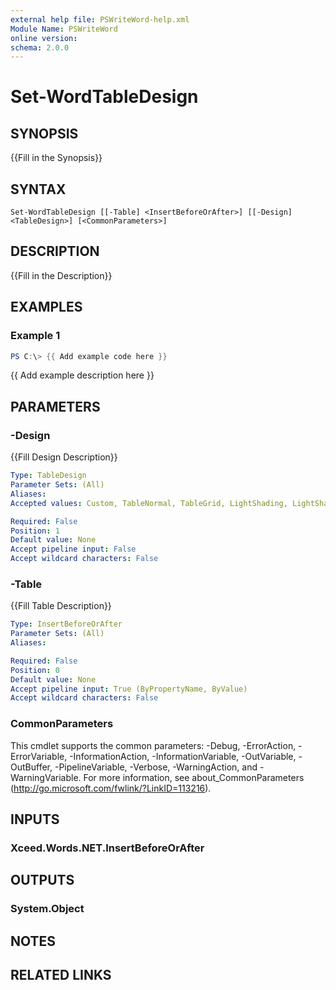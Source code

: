 ```yaml
---
external help file: PSWriteWord-help.xml
Module Name: PSWriteWord
online version:
schema: 2.0.0
---
```


# Set-WordTableDesign

## SYNOPSIS
{{Fill in the Synopsis}}

## SYNTAX

```
Set-WordTableDesign [[-Table] <InsertBeforeOrAfter>] [[-Design] <TableDesign>] [<CommonParameters>]
```

## DESCRIPTION
{{Fill in the Description}}

## EXAMPLES

### Example 1
```powershell
PS C:\> {{ Add example code here }}
```

{{ Add example description here }}

## PARAMETERS

### -Design
{{Fill Design Description}}

```yaml
Type: TableDesign
Parameter Sets: (All)
Aliases:
Accepted values: Custom, TableNormal, TableGrid, LightShading, LightShadingAccent1, LightShadingAccent2, LightShadingAccent3, LightShadingAccent4, LightShadingAccent5, LightShadingAccent6, LightList, LightListAccent1, LightListAccent2, LightListAccent3, LightListAccent4, LightListAccent5, LightListAccent6, LightGrid, LightGridAccent1, LightGridAccent2, LightGridAccent3, LightGridAccent4, LightGridAccent5, LightGridAccent6, MediumShading1, MediumShading1Accent1, MediumShading1Accent2, MediumShading1Accent3, MediumShading1Accent4, MediumShading1Accent5, MediumShading1Accent6, MediumShading2, MediumShading2Accent1, MediumShading2Accent2, MediumShading2Accent3, MediumShading2Accent4, MediumShading2Accent5, MediumShading2Accent6, MediumList1, MediumList1Accent1, MediumList1Accent2, MediumList1Accent3, MediumList1Accent4, MediumList1Accent5, MediumList1Accent6, MediumList2, MediumList2Accent1, MediumList2Accent2, MediumList2Accent3, MediumList2Accent4, MediumList2Accent5, MediumList2Accent6, MediumGrid1, MediumGrid1Accent1, MediumGrid1Accent2, MediumGrid1Accent3, MediumGrid1Accent4, MediumGrid1Accent5, MediumGrid1Accent6, MediumGrid2, MediumGrid2Accent1, MediumGrid2Accent2, MediumGrid2Accent3, MediumGrid2Accent4, MediumGrid2Accent5, MediumGrid2Accent6, MediumGrid3, MediumGrid3Accent1, MediumGrid3Accent2, MediumGrid3Accent3, MediumGrid3Accent4, MediumGrid3Accent5, MediumGrid3Accent6, DarkList, DarkListAccent1, DarkListAccent2, DarkListAccent3, DarkListAccent4, DarkListAccent5, DarkListAccent6, ColorfulShading, ColorfulShadingAccent1, ColorfulShadingAccent2, ColorfulShadingAccent3, ColorfulShadingAccent4, ColorfulShadingAccent5, ColorfulShadingAccent6, ColorfulList, ColorfulListAccent1, ColorfulListAccent2, ColorfulListAccent3, ColorfulListAccent4, ColorfulListAccent5, ColorfulListAccent6, ColorfulGrid, ColorfulGridAccent1, ColorfulGridAccent2, ColorfulGridAccent3, ColorfulGridAccent4, ColorfulGridAccent5, ColorfulGridAccent6, None

Required: False
Position: 1
Default value: None
Accept pipeline input: False
Accept wildcard characters: False
```

### -Table
{{Fill Table Description}}

```yaml
Type: InsertBeforeOrAfter
Parameter Sets: (All)
Aliases:

Required: False
Position: 0
Default value: None
Accept pipeline input: True (ByPropertyName, ByValue)
Accept wildcard characters: False
```

### CommonParameters
This cmdlet supports the common parameters: -Debug, -ErrorAction, -ErrorVariable, -InformationAction, -InformationVariable, -OutVariable, -OutBuffer, -PipelineVariable, -Verbose, -WarningAction, and -WarningVariable.
For more information, see about_CommonParameters (http://go.microsoft.com/fwlink/?LinkID=113216).

## INPUTS

### Xceed.Words.NET.InsertBeforeOrAfter


## OUTPUTS

### System.Object

## NOTES

## RELATED LINKS
